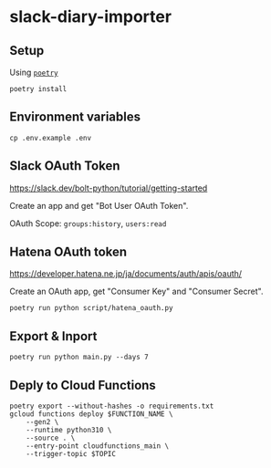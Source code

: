 # slack-diary-importer

## Setup

Using [`poetry`](https://python-poetry.org/)

```
poetry install
```

## Environment variables

```
cp .env.example .env
```

## Slack OAuth Token

https://slack.dev/bolt-python/tutorial/getting-started

Create an app and get "Bot User OAuth Token".

OAuth Scope: `groups:history`, `users:read`

## Hatena OAuth token

https://developer.hatena.ne.jp/ja/documents/auth/apis/oauth/

Create an OAuth app, get "Consumer Key" and "Consumer Secret".

```
poetry run python script/hatena_oauth.py
```

## Export & Inport

```
poetry run python main.py --days 7
```

## Deply to Cloud Functions

```
poetry export --without-hashes -o requirements.txt
gcloud functions deploy $FUNCTION_NAME \
    --gen2 \
    --runtime python310 \
    --source . \
    --entry-point cloudfunctions_main \
    --trigger-topic $TOPIC
```
